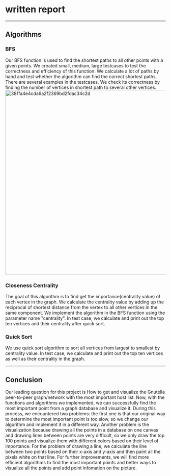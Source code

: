 # written report
****
## Algorithms
### BFS
Our BFS function is used to find the shortest paths to all other points with a given points. We created small, medium, large testcases to test the correctness and efficiency of this function. We calculate a lot of paths by hand and test whether the algorithm can find the correct shortest paths. There are several examples in the testcases. We check its correctness by finding the number of vertices in shortest path to several other vertices. 
<img width="579" alt="381fa4e4cda6a2f2369bd2fdac34c2d" src="https://user-images.githubusercontent.com/90986475/207244276-5ba71e72-ef7c-4f20-b545-c4977605266b.png">

### Closeness Centrality
The goal of this algorithm is to find get the importance(centrality value) of each vertex in the graph. We calculate the centrality value by adding up the reciprocal of shortest distance from the vertex to all other vertices in the same component. We implement the algorithm in the BFS function using the parameter name "centrality". In test case, we calculate and print out the top ten vertices and their centrality after quick sort. 

### Quick Sort
We use quick sort algorithm to sort all vertices from largest to smallest by centrality value. In test case, we calculate and print out the top ten vertices as well as their centrality in the graph.  

****
## Conclusion
Our leading question for this project is How to get and visualize the Gnutella peer-to-peer graph/network with the most important host list. Now, with the functions and algorithms we implemented, we can successfully find the most important point from a graph database and visualize it. During this process, we encountered two problems: the first one is that our original way to determine the most important point is too slow, so we change our algorithm and implement it in a different way. Another problem is the visualization because drawing all the points in a database on one canvas and drawing lines between points are very difficult, so we only draw the top 100 points and visualize them with different colors based on their level of importance. For the problem of drawing a line, we calculate the line between two points based on their x-axis and y-axis and then paint all the pixels white on that line. For further improvements, we will find more efficient algorithms to find the most important points and better ways to visualize all the points and add point infomation on the picture.
